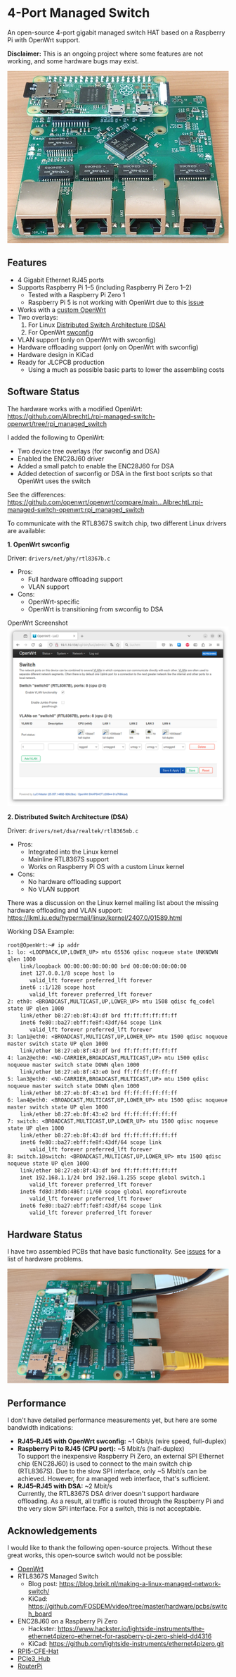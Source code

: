 
# 4-Port Managed Switch

An open-source 4-port gigabit managed switch HAT based on a Raspberry Pi with OpenWrt support.

**Disclaimer:** This is an ongoing project where some features are not working, and some hardware bugs may exist.

![4 Port Managed Switch Front](pictures/switch-front.jpg)

## Features
* 4 Gigabit Ethernet RJ45 ports  
* Supports Raspberry Pi 1–5 (including Raspberry Pi Zero 1–2)  
  - Tested with a Raspberry Pi Zero 1  
  - Raspberry Pi 5 is not working with OpenWrt due to this [issue](https://github.com/openwrt/openwrt/issues/18034)  
* Works with a [custom OpenWrt](https://github.com/AlbrechtL/rpi-managed-switch-openwrt/tree/rpi_managed_switch)  
* Two overlays:  
  1. For Linux [Distributed Switch Architecture (DSA)](https://www.kernel.org/doc/Documentation/networking/dsa/dsa.txt)  
  2. For OpenWrt [swconfig](https://openwrt.org/docs/techref/swconfig)  
* VLAN support (only on OpenWrt with swconfig)
* Hardware offloading support (only on OpenWrt with swconfig)
* Hardware design in KiCad
* Ready for JLCPCB production
  - Using a much as possible basic parts to lower the assembling costs

## Software Status

The hardware works with a modified OpenWrt:  
https://github.com/AlbrechtL/rpi-managed-switch-openwrt/tree/rpi_managed_switch

I added the following to OpenWrt:  
* Two device tree overlays (for swconfig and DSA)  
* Enabled the ENC28J60 driver  
* Added a small patch to enable the ENC28J60 for DSA  
* Added detection of swconfig or DSA in the first boot scripts so that OpenWrt uses the switch  

See the differences:  
https://github.com/openwrt/openwrt/compare/main...AlbrechtL:rpi-managed-switch-openwrt:rpi_managed_switch  

To communicate with the RTL8367S switch chip, two different Linux drivers are available:  

**1. OpenWrt swconfig**

Driver: `drivers/net/phy/rtl8367b.c`
* Pros:  
  - Full hardware offloading support  
  - VLAN support  
* Cons:  
  - OpenWrt-specific  
  - OpenWrt is transitioning from swconfig to DSA  

OpenWrt Screenshot  
![OpenWrt swconfig](pictures/openwrt-switch-screenshot.png)  

**2. Distributed Switch Architecture (DSA)**

Driver: `drivers/net/dsa/realtek/rtl8365mb.c`
* Pros:  
  - Integrated into the Linux kernel  
  - Mainline RTL8367S support  
  - Works on Raspberry Pi OS with a custom Linux kernel  
* Cons:  
  - No hardware offloading support  
  - No VLAN support  

There was a discussion on the Linux kernel mailing list about the missing hardware offloading and VLAN support:  
https://lkml.iu.edu/hypermail/linux/kernel/2407.0/01589.html  

Working DSA Example:
```
root@OpenWrt:~# ip addr
1: lo: <LOOPBACK,UP,LOWER_UP> mtu 65536 qdisc noqueue state UNKNOWN qlen 1000
    link/loopback 00:00:00:00:00:00 brd 00:00:00:00:00:00
    inet 127.0.0.1/8 scope host lo
       valid_lft forever preferred_lft forever
    inet6 ::1/128 scope host 
       valid_lft forever preferred_lft forever
2: eth0: <BROADCAST,MULTICAST,UP,LOWER_UP> mtu 1508 qdisc fq_codel state UP qlen 1000
    link/ether b8:27:eb:8f:43:df brd ff:ff:ff:ff:ff:ff
    inet6 fe80::ba27:ebff:fe8f:43df/64 scope link 
       valid_lft forever preferred_lft forever
3: lan1@eth0: <BROADCAST,MULTICAST,UP,LOWER_UP> mtu 1500 qdisc noqueue master switch state UP qlen 1000
    link/ether b8:27:eb:8f:43:df brd ff:ff:ff:ff:ff:ff
4: lan2@eth0: <NO-CARRIER,BROADCAST,MULTICAST,UP> mtu 1500 qdisc noqueue master switch state DOWN qlen 1000
    link/ether b8:27:eb:8f:43:e0 brd ff:ff:ff:ff:ff:ff
5: lan3@eth0: <NO-CARRIER,BROADCAST,MULTICAST,UP> mtu 1500 qdisc noqueue master switch state DOWN qlen 1000
    link/ether b8:27:eb:8f:43:e1 brd ff:ff:ff:ff:ff:ff
6: lan4@eth0: <BROADCAST,MULTICAST,UP,LOWER_UP> mtu 1500 qdisc noqueue master switch state UP qlen 1000
    link/ether b8:27:eb:8f:43:e2 brd ff:ff:ff:ff:ff:ff
7: switch: <BROADCAST,MULTICAST,UP,LOWER_UP> mtu 1500 qdisc noqueue state UP qlen 1000
    link/ether b8:27:eb:8f:43:df brd ff:ff:ff:ff:ff:ff
    inet6 fe80::ba27:ebff:fe8f:43df/64 scope link 
       valid_lft forever preferred_lft forever
8: switch.1@switch: <BROADCAST,MULTICAST,UP,LOWER_UP> mtu 1500 qdisc noqueue state UP qlen 1000
    link/ether b8:27:eb:8f:43:df brd ff:ff:ff:ff:ff:ff
    inet 192.168.1.1/24 brd 192.168.1.255 scope global switch.1
       valid_lft forever preferred_lft forever
    inet6 fd8d:3fdb:486f::1/60 scope global noprefixroute 
       valid_lft forever preferred_lft forever
    inet6 fe80::ba27:ebff:fe8f:43df/64 scope link 
       valid_lft forever preferred_lft forever
```

## Hardware Status

I have two assembled PCBs that have basic functionality. See [issues](https://github.com/AlbrechtL/rpi-managed-switch-4-port/issues) for a list of hardware problems.

![4 Port Managed Switch Top](pictures/switch-top.jpg)

## Performance

I don't have detailed performance measurements yet, but here are some bandwidth indications:  
* **RJ45–RJ45 with OpenWrt swconfig:** ~1 Gbit/s (wire speed, full-duplex)  
* **Raspberry Pi to RJ45 (CPU port):** ~5 Mbit/s (half-duplex)  
  To support the inexpensive Raspberry Pi Zero, an external SPI Ethernet chip (ENC28J60) is used to connect to the main switch chip (RTL8367S). Due to the slow SPI interface, only ~5 Mbit/s can be achieved. However, for a managed web interface, that's sufficient.  
* **RJ45–RJ45 with DSA:** ~2 Mbit/s  
  Currently, the RTL8367S DSA driver doesn't support hardware offloading. As a result, all traffic is routed through the Raspberry Pi and the very slow SPI interface. For a switch, this is not acceptable.  

## Acknowledgements

I would like to thank the following open-source projects. Without these great works, this open-source switch would not be possible:  
* [OpenWrt](https://openwrt.org/)  
* RTL8367S Managed Switch  
  - Blog post: https://blog.brixit.nl/making-a-linux-managed-network-switch/  
  - KiCad: https://github.com/FOSDEM/video/tree/master/hardware/pcbs/switch_board  
* ENC28J60 on a Raspberry Pi Zero  
  - Hackster: https://www.hackster.io/lightside-instruments/the-ethernet4pizero-ethernet-for-raspberry-pi-zero-shield-dd4316  
  - KiCad: https://github.com/lightside-instruments/ethernet4pizero.git  
* [RPI5-CFE-Hat](https://github.com/will127534/RPI5-CFE-Hat)  
* [PCIe3_Hub](https://github.com/will127534/PCIe3_Hub)  
* [RouterPi](https://github.com/ZakKemble/RouterPi)  
